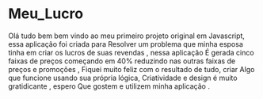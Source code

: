 # Meu_Lucro
Olá tudo bem
bem vindo ao meu primeiro projeto original
em Javascript, essa aplicação foi criada para 
Resolver um problema que minha esposa tinha em
criar os lucros de suas revendas , nessa aplicação 
É gerada cinco faixas de preços começando em 40%
reduzindo nas outras faixas de preços e promoções ,
Fiquei muito feliz com o resultado de tudo, criar 
Algo que funcione usando sua própria lógica,
Criatividade e design é muito gratidicante , espero
Que gostem e utilizem minha aplicação .


